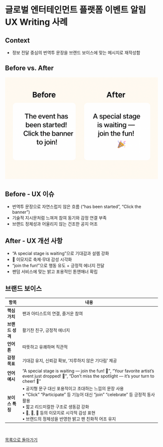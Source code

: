 # 글로벌 엔터테인먼트 플랫폼 이벤트 알림 UX Writing 사례

## Context
- 정보 전달 중심의 번역투 문장을 브랜드 보이스에 맞는 메시지로 재작성함

## Before vs. After
![](../../assets/event.png)

## Before - UX 이슈
- 번역투 문장으로 자연스럽지 않은 흐름 (“has been started”, “Click the banner”)
- 기술적 지시문처럼 느껴져 참여 동기와 감정 연결 부족
- 브랜드 정체성과 어울리지 않는 건조한 공지 어조

## After - UX 개선 사항
- “A special stage is waiting”으로 기대감과 설렘 강화
- 🎉 이모지로 축제·무대 감성 시각화
- “join the fun!”으로 행동 유도 + 긍정적 에너지 전달  
- 팬덤 서비스에 맞는 밝고 포용적인 톤앤매너 확립

## 브랜드 보이스

| 항목                           | 내용                                                                                                                                                                                                   |
| ---------------------------- | ---------------------------------------------------------------------------------------------------------------------------------------------------------------------------------------------------- |
| **핵심 가치**       | 팬과 아티스트의 연결, 즐거운 참여                                                                                                                                                                                |
| **브랜드 성격**     | 활기찬 친구, 긍정적 에너지                                                                                                                                                                           |
| **언어 톤**     | 따뜻하고 유쾌하며 직관적                                                                                                                                                                              |
| **감정 목표**   | 기대감 유지, 신뢰감 확보, ‘지루하지 않은 기다림’ 제공                                                                                                                                                                     |
| **언어 예시** | “A special stage is waiting — join the fun! 🎉”, “Your favorite artist’s event just dropped! 💫”, “Don’t miss the spotlight — it’s your turn to cheer! 🌈”                                                                                   |
| **보이스 특징**    | • 공지형 문구 대신 포용적이고 초대하는 느낌의 문장 사용<br> • “Click” “Participate” 등 기능어 대신 “join” “celebrate” 등 긍정적 동사 활용<br>• 짧고 리드미컬한 구조로 생동감 강화<br>• 🎉, 💖, 🌈 등의 이모지로 시각적 감성 표현<br>• 브랜드의 정체성을 반영한 밝고 팬 친화적 어조 유지 |


<br>

[목록으로 돌아가기](./index.md)
